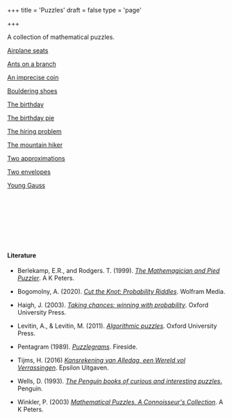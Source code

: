 +++
title = 'Puzzles'
draft = false
type = 'page'

+++

A collection of mathematical puzzles. 



[Airplane seats](/puzzles/airplane_seats/)

[Ants on a branch](/puzzles/ants_on_branch/)

[An imprecise coin](/puzzles/imprecise_coin/)

[Bouldering shoes](/puzzles/bouldering_shoes/)

[The birthday](/puzzles/birthday/)

[The birthday pie](/puzzles/birthday_pie/)

[The hiring  problem](/puzzles/hiring_problem/)

[The mountain hiker](/puzzles/mountain_hiker/)

[Two approximations](/puzzles/approximations/)

[Two envelopes](/puzzles/two_envelopes/)

[Young Gauss](/puzzles/gauss/)

$~$

$~$

$~$

$~$

#### Literature



- Berlekamp, E.R., and Rodgers. T. (1999). [*The Mathemagician and Pied Puzzler*](https://www.goodreads.com/book/show/241475.The_Mathemagician_and_Pied_Puzzler). A K Peters.

- Bogomolny, A. (2020). [*Cut the Knot: Probability Riddles*](https://www.cut-the-knot.org/). Wolfram Media.

- Haigh, J. (2003). [*Taking chances: winning with probability*](https://www.goodreads.com/book/show/1814074.Taking_Chances). Oxford University Press.

- Levitin, A., & Levitin, M. (2011). [*Algorithmic puzzles*](https://www.goodreads.com/book/show/10640251-algorithmic-puzzles). Oxford University Press.

- Pentagram (1989). [*Puzzlegrams*](https://www.goodreads.com/book/show/2636932-puzzlegrams). Fireside.

- Tijms, H. (2016) [*Kansrekening van Alledag, een Wereld vol Verrassingen*](https://www.epsilon-uitgaven.nl/wetenschappelijke-reeks/kansrekening-van-alledag-een-wereld-vol-verrassingen/11004). Epsilon Uitgaven.

- Wells, D. (1993). [*The Penguin books of curious and interesting puzzles*.](https://www.goodreads.com/book/show/329441.The_Penguin_Book_of_Curious_and_Interesting_Puzzles) Penguin.

- Winkler, P. (2003) [*Mathematical Puzzles. A Connoisseur's Collection*](https://www.goodreads.com/book/show/668035.Mathematical_Puzzles). A K Peters.



